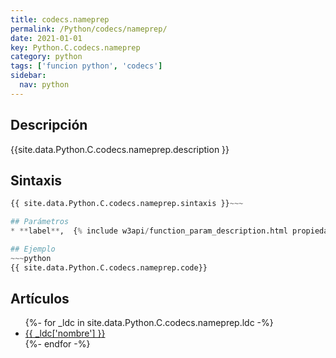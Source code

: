 ```yaml
---
title: codecs.nameprep
permalink: /Python/codecs/nameprep/
date: 2021-01-01
key: Python.C.codecs.nameprep
category: python
tags: ['funcion python', 'codecs']
sidebar: 
  nav: python
---
```


## Descripción
{{site.data.Python.C.codecs.nameprep.description }}

## Sintaxis
~~~python
{{ site.data.Python.C.codecs.nameprep.sintaxis }}~~~

## Parámetros
* **label**,  {% include w3api/function_param_description.html propiedad=site.data.Python.C.codecs.nameprep valor="label" %}

## Ejemplo
~~~python
{{ site.data.Python.C.codecs.nameprep.code}}
~~~

## Artículos
<ul>
{%- for _ldc in site.data.Python.C.codecs.nameprep.ldc -%}
   <li>
       <a href="{{_ldc['url'] }}">{{ _ldc['nombre'] }}</a>
   </li>
{%- endfor -%}
</ul>
